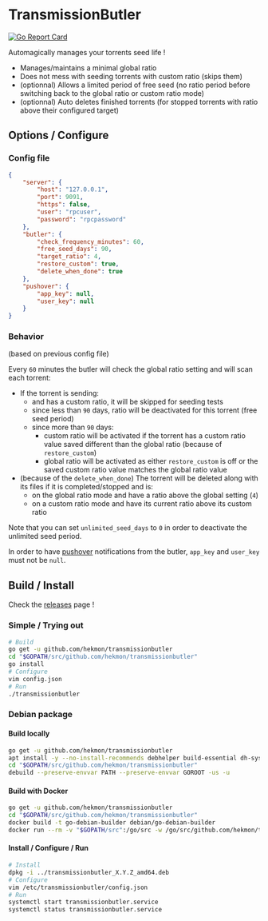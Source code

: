 # TransmissionButler

[![Go Report Card](https://goreportcard.com/badge/github.com/hekmon/transmissionbutler)](https://goreportcard.com/report/github.com/hekmon/transmissionbutler)

Automagically manages your torrents seed life !

* Manages/maintains a minimal global ratio
* Does not mess with seeding torrents with custom ratio (skips them)
* (optionnal) Allows a limited period of free seed (no ratio period before switching back to the global ratio or custom ratio mode)
* (optionnal) Auto deletes finished torrents (for stopped torrents with ratio above their configured target)

## Options / Configure

### Config file

```json
{
    "server": {
        "host": "127.0.0.1",
        "port": 9091,
        "https": false,
        "user": "rpcuser",
        "password": "rpcpassword"
    },
    "butler": {
        "check_frequency_minutes": 60,
        "free_seed_days": 90,
        "target_ratio": 4,
        "restore_custom": true,
        "delete_when_done": true
    },
    "pushover": {
        "app_key": null,
        "user_key": null
    }
}
```

### Behavior

(based on previous config file)

Every `60` minutes the butler will check the global ratio setting and will scan each torrent:

* If the torrent is sending:
  * and has a custom ratio, it will be skipped for seeding tests
  * since less than `90` days, ratio will be deactivated for this torrent (free seed period)
  * since more than `90` days:
    * custom ratio will be activated if the torrent has a custom ratio value saved different than the global ratio (because of `restore_custom`)
    * global ratio will be activated as either `restore_custom` is off or the saved custom ratio value matches the global ratio value
* (because of the `delete_when_done`) The torrent will be deleted along with its files if it is completed/stopped and is:
  * on the global ratio mode and have a ratio above the global setting (`4`)
  * on a custom ratio mode and have its current ratio above its custom ratio

Note that you can set `unlimited_seed_days` to `0` in order to deactivate the unlimited seed period.

In order to have [pushover](https://pushover.net/) notifications from the butler, `app_key` and `user_key` must not be `null`.

## Build / Install

Check the [releases](https://github.com/hekmon/transmissionbutler/releases) page !

### Simple / Trying out

```bash
# Build
go get -u github.com/hekmon/transmissionbutler
cd "$GOPATH/src/github.com/hekmon/transmissionbutler"
go install
# Configure
vim config.json
# Run
./transmissionbutler
```

### Debian package

#### Build locally

```bash
go get -u github.com/hekmon/transmissionbutler
apt install -y --no-install-recommends debhelper build-essential dh-systemd
cd "$GOPATH/src/github.com/hekmon/transmissionbutler"
debuild --preserve-envvar PATH --preserve-envvar GOROOT -us -u
```

#### Build with Docker

```bash
go get -u github.com/hekmon/transmissionbutler
cd "$GOPATH/src/github.com/hekmon/transmissionbutler"
docker build -t go-debian-builder debian/go-debian-builder
docker run --rm -v "$GOPATH/src":/go/src -w /go/src/github.com/hekmon/transmissionbutler go-debian-builder dpkg-buildpackage -us -uc -b
```

#### Install / Configure / Run

```bash
# Install
dpkg -i ../transmissionbutler_X.Y.Z_amd64.deb
# Configure
vim /etc/transmissionbutler/config.json
# Run
systemctl start transmissionbutler.service
systemctl status transmissionbutler.service
```

